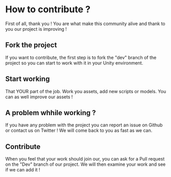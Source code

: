 # How to contribute ?

First of all, thank you ! You are what make this community alive and thank to you our project is improving !

## Fork the project
If you want to contribute, the first step is to fork the "dev" branch of the project so you can start to work with it in your Unity environment.

## Start working
That YOUR part of the job. Work you assets, add new scripts or models. You can as well improve our assets !

## A problem whhile working ?
If you have any problem with the project you can report an issue on Github or contact us on Twitter ! We will come back to you as fast as we can.

## Contribute
When you feel that your work should join our, you can ask for a Pull request on the "Dev" branch of our project.
We will then examine your work and see if we can add it !
